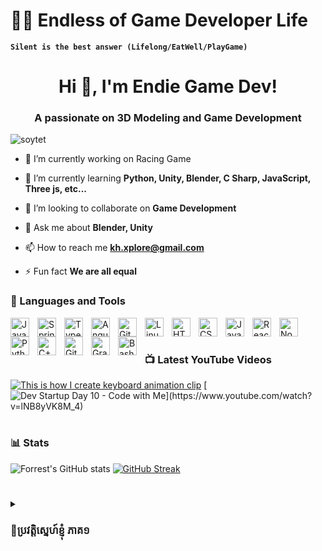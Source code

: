 # 🏄‍♂️ Endless of Game Developer Life

**`Silent is the best answer (Lifelong/EatWell/PlayGame)`**




<h1 align="center">Hi 👋, I'm Endie Game Dev!</h1>
<h3 align="center">A passionate on 3D Modeling and Game Development</h3>


<p align="left"> <img src="https://komarev.com/ghpvc/?username=soytet&label=Profile%20views&color=green&style=flat" alt="soytet" /> </p>

- 🔭 I’m currently working on Racing Game

- 🌱 I’m currently learning **Python, Unity, Blender, C Sharp, JavaScript, Three js, etc...**

- 👯 I’m looking to collaborate on **Game Development**

- 💬 Ask me about **Blender, Unity**

- 📫 How to reach me **kh.xplore@gmail.com**

- ⚡ Fun fact **We are all equal**

### 🧰 Languages and Tools

<img align="left" alt="Java" width="30px" style="padding-right:10px;" src="https://cdn.jsdelivr.net/gh/devicons/devicon/icons/java/java-original.svg"/>
<img align="left" alt="Spring" width="30px" style="padding-right:10px;" src="https://cdn.jsdelivr.net/gh/devicons/devicon/icons/spring/spring-original.svg" />
<img align="left" alt="TypeScript" width="30px" style="padding-right:10px;" src="https://cdn.jsdelivr.net/gh/devicons/devicon/icons/typescript/typescript-plain.svg" />
<img align="left" alt="Angular" width="30px" style="padding-right:10px;" src="https://cdn.jsdelivr.net/gh/devicons/devicon/icons/angularjs/angularjs-plain.svg" />
<img align="left" alt="Git" width="30px" style="padding-right:10px;" src="https://cdn.jsdelivr.net/gh/devicons/devicon/icons/git/git-original.svg" />
<img align="left" alt="Linux" width="30px" style="padding-right:10px;" src="https://cdn.jsdelivr.net/gh/devicons/devicon/icons/linux/linux-original.svg" />
<img align="left" alt="HTML" width="30px" style="padding-right:10px;" src="https://cdn.jsdelivr.net/gh/devicons/devicon/icons/html5/html5-plain.svg" />
<img align="left" alt="CSS" width="30px" style="padding-right:10px;" src="https://cdn.jsdelivr.net/gh/devicons/devicon/icons/css3/css3-plain.svg" />
<img align="left" alt="JavaScript" width="30px" style="padding-right:10px;" src="https://cdn.jsdelivr.net/gh/devicons/devicon/icons/javascript/javascript-plain.svg" />
<img align="left" alt="React" width="30px" style="padding-right:10px;" src="https://cdn.jsdelivr.net/gh/devicons/devicon/icons/react/react-original.svg" />
<img align="left" alt="NodeJS" width="30px" style="padding-right:10px;" src="https://cdn.jsdelivr.net/gh/devicons/devicon/icons/nodejs/nodejs-original.svg" />
<img align="left" alt="Python" width="30px" style="padding-right:10px;" src="https://cdn.jsdelivr.net/gh/devicons/devicon/icons/python/python-plain.svg" />
<img align="left" alt="C++" width="30px" style="padding-right:10px;" src="https://cdn.jsdelivr.net/gh/devicons/devicon/icons/cplusplus/cplusplus-line.svg" />
<img align="left" alt="GitHub" width="30px" style="padding-right:10px;" src="https://cdn.jsdelivr.net/gh/devicons/devicon/icons/github/github-original.svg" />
<img align="left" alt="Gradle" width="30px" style="padding-right:10px;" src="https://cdn.jsdelivr.net/gh/devicons/devicon/icons/gradle/gradle-plain.svg" />
<img align="left" alt="Bash" width="30px" style="padding-right:10px;" src="https://cdn.jsdelivr.net/gh/devicons/devicon/icons/bash/bash-original.svg" />
<br />

#

### 📺 Latest YouTube Videos

<!-- BEGIN YOUTUBE-CARDS -->
[![This is how I create keyboard animation clip](https://ytcards.demolab.com/?id=vkAfYEIIXio&title=My+first+keyboard+product+animation+%28w%2F+Instructions+Included%29&lang=en&timestamp=1701357302&background_color=%230d1117&title_color=%23ffffff&stats_color=%23dedede&max_title_lines=1&width=250&border_radius=5&duration=390 "This is how I create animation clips)")](https://www.youtube.com/watch?v=vkAfYEIIXio)
[![Dev Startup Day 10 - Code with Me](https://ytcards.demolab.com/?id=lNB8yVK8M_4&title=Modeling+យន្ដហោះ+Standard+GradeA&lang=en&timestamp=1700917232&background_color=%230d1117&title_color=%23ffffff&stats_color=%23dedede&max_title_lines=1&width=250&border_radius=5&duration=500"Modeling+យន្ដហោះ+Standard+GradeA")](https://www.youtube.com/watch?v=lNB8yVK8M_4)
<!-- END YOUTUBE-CARDS -->
#

### 📊 Stats

![Forrest's GitHub stats](https://github-readme-stats.vercel.app/api?username=soytet&show_icons=true&theme=synthwave)
<a align="right" href="https://git.io/streak-stats"><img src="https://streak-stats.demolab.com?user=soytet&theme=synthwave&type=png" alt="GitHub Streak" /></a>
<!-- ![GitHub Streak](https://streak-stats.demolab.com?user=ForrestKnight&theme=gruvbox&border_radius=4.5) -->

#

<details>
 <summary><h3>💬ប្រវត្តិស្នេហ៍ខ្ញុំ​​ ភាគ១ </h3></summary>
   ខ្ញុំបានចាប់ផ្ដើមក្នុងការសរសេរ Program តាំងតែពីខ្ញុំនៅវិទ្យាល័យមកម្ល៉េះ(Computer ពូរឲ្យ) កាលនោះ គ្មានចេះអីទេ ក្រៅពីយកសរសេរ HTML នឹង រៀនប្រើ Basic របស់ Blender។ ហើយបើសួរថា ចេះច្រើនអត់ កាលហ្នុង? ដូចជាគ្នានចេះអីសោះ ក្រៅពីស្គាល់ UI កុំព្យូរទ័រ។ បន្ទាប់ពីបានមកសកល ទំនេរអត់ការងារធ្វើ ក៏រៀន build website. រៀនប្រហែលបាន៣ខែ ធុញ! ក៏ទៅចាប់ Blender វិញ! បន្ទាប់ពីធុញ Blender ក៏រត់ទៅរៀន Unity.
   
#

<details>
 <summary><h3>💬ប្រវត្តិស្នេហ៍ខ្ញុំ​​ ភាគ២ </h3></summary>
   (សុំរំលឹកបន្តិចភាគមុនបន្តិច) បន្តាប់ពីចាកចេញពី Blender ទៅប្រើ Unity. ក៏ជាប់ចិត្ដ ហើយឃើញថា អាកម្មវិធី១នេះ ដូចជាអាច Cover ការងារដែលខ្ញុំបានរៀនក្រែលដែរ ពីព្រោះថា អា Unity ហ្នឹងវាត្រូវការ 3D Model ហើយអាហ្នឹងដូចខ្ញុំបាន Mention ខាងលើចឹង ខ្ញុំរៀនវាតាំងពីខ្ញុំនៅវិទ្យាល័យ ចឹងហើយ វាដូចជាត្រូវប៉ាន់ម្យ៉ាងដែរ។ ខ្ញុំអាច Sculpting Character យកធ្វើជា Player, Modeling ព្រៃជាឈើធ្វើជា Environments, Rigging Character ធ្វើជា Animation យកទៅដាក់នឹង យូរនីតធី។​ ហើយបើនិយាយពី Website វិញ សួរថាមានប្រយោជន៍អត់។ ចម្លើយគឺស្រួលឆ្លើយ អ្វីដែលអ្នកកំពុងតែអានហ្នឹងហើយ ជាសម្ធិទផលដូចដែលឃើញស្រាប់...
- បើមានចម្ងល់ កុំភ្លេច Comment ហើយ Subscribe ១ទៅ 
   
#
<details>
 <summary><h3>💬ប្រវត្តិស្នេហ៍ខ្ញុំ​​ ភាគ៣ </h3></summary>
         <p align="center">
            <a href="https://www.youtube.com/@endlessgamedev?sub_confirmation=1">
         <img alt="youtube subscribers" title="Subscribe to my YouTube channel" src="https://custom-icon-badges.demolab.com/youtube/channel/subscribers/UCSzMdFYKdTupoP9IytRmLFQ?color=%23E05D44&label=SUBSCRIBE&logo=video&logoColor=white&style=for-the-badge&labelColor=CE4630"/></a> 
         </p>
     
